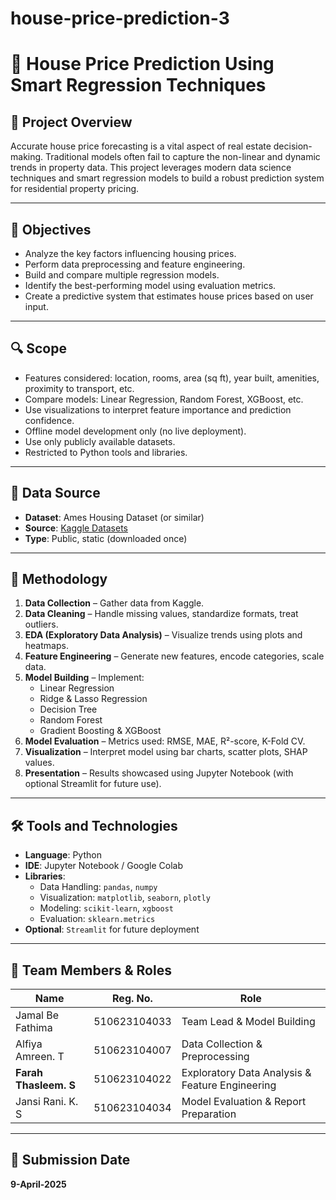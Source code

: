 # house-price-prediction-3

# 🏡 House Price Prediction Using Smart Regression Techniques

## 📌 Project Overview

Accurate house price forecasting is a vital aspect of real estate decision-making. Traditional models often fail to capture the non-linear and dynamic trends in property data. This project leverages modern data science techniques and smart regression models to build a robust prediction system for residential property pricing.

---

## 🎯 Objectives

- Analyze the key factors influencing housing prices.
- Perform data preprocessing and feature engineering.
- Build and compare multiple regression models.
- Identify the best-performing model using evaluation metrics.
- Create a predictive system that estimates house prices based on user input.

---

## 🔍 Scope

- Features considered: location, rooms, area (sq ft), year built, amenities, proximity to transport, etc.
- Compare models: Linear Regression, Random Forest, XGBoost, etc.
- Use visualizations to interpret feature importance and prediction confidence.
- Offline model development only (no live deployment).
- Use only publicly available datasets.
- Restricted to Python tools and libraries.

---

## 📂 Data Source

- **Dataset**: Ames Housing Dataset (or similar)
- **Source**: [Kaggle Datasets](https://www.kaggle.com/datasets)
- **Type**: Public, static (downloaded once)

---

## 🧪 Methodology

1. **Data Collection** – Gather data from Kaggle.
2. **Data Cleaning** – Handle missing values, standardize formats, treat outliers.
3. **EDA (Exploratory Data Analysis)** – Visualize trends using plots and heatmaps.
4. **Feature Engineering** – Generate new features, encode categories, scale data.
5. **Model Building** – Implement:
   - Linear Regression
   - Ridge & Lasso Regression
   - Decision Tree
   - Random Forest
   - Gradient Boosting & XGBoost
6. **Model Evaluation** – Metrics used: RMSE, MAE, R²-score, K-Fold CV.
7. **Visualization** – Interpret model using bar charts, scatter plots, SHAP values.
8. **Presentation** – Results showcased using Jupyter Notebook (with optional Streamlit for future use).

---

## 🛠️ Tools and Technologies

- **Language**: Python
- **IDE**: Jupyter Notebook / Google Colab
- **Libraries**:
  - Data Handling: `pandas`, `numpy`
  - Visualization: `matplotlib`, `seaborn`, `plotly`
  - Modeling: `scikit-learn`, `xgboost`
  - Evaluation: `sklearn.metrics`
- **Optional**: `Streamlit` for future deployment

---

## 👥 Team Members & Roles

| Name                    | Reg. No.        | Role                                           |
|-------------------------|----------------|------------------------------------------------|
| Jamal Be Fathima        | 510623104033   | Team Lead & Model Building                     |
| Alfiya Amreen. T        | 510623104007   | Data Collection & Preprocessing                |
| **Farah Thasleem. S**   | 510623104022   | Exploratory Data Analysis & Feature Engineering|
| Jansi Rani. K. S        | 510623104034   | Model Evaluation & Report Preparation          |

---

## 📅 Submission Date

**9-April-2025**
